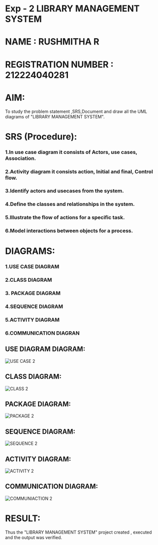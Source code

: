 # Exp - 2 LIBRARY MANAGEMENT SYSTEM
# NAME : RUSHMITHA R
# REGISTRATION NUMBER : 212224040281

# AIM:
To study the problem statement ,SRS,Document and draw all the UML diagrams of "LIBRARY MANAGEMENT SYSTEM".

# SRS (Procedure):
### 1.In use case diagram it consists of Actors, use cases, Association.
### 2.Activity diagram it consists action, Initial and final, Control flow.
### 3.Identify actors and usecases from the system.
### 4.Define the classes and relationships in the system.
### 5.Illustrate the flow of actions for a specific task.
### 6.Model interactions between objects for a process.

# DIAGRAMS:
### 1.USE CASE DIAGRAM
### 2.CLASS DIAGRAM
### 3. PACKAGE DIAGRAM
### 4.SEQUENCE DIAGRAM
### 5.ACTIVITY DIAGRAM
### 6.COMMUNICATION DIAGRAN




## USE DIAGRAM DIAGRAM:
![USE CASE 2](https://github.com/user-attachments/assets/a5aae7f2-7e9c-4b7c-9e26-4e6c1391634b)


## CLASS DIAGRAM:
![CLASS 2](https://github.com/user-attachments/assets/37e8a0af-075a-4edf-a1a2-c362aa3f4ab9)

## PACKAGE DIAGRAM:
![PACKAGE 2](https://github.com/user-attachments/assets/43775918-6a41-4364-a5ca-544d5f38a43d)

## SEQUENCE DIAGRAM:
![SEQUENCE 2](https://github.com/user-attachments/assets/bacf9f6d-cb65-4637-9a16-a47ec511a001)

## ACTIVITY DIAGRAM:
![ACTIVITY 2](https://github.com/user-attachments/assets/220455bf-e262-431d-8347-edf608aee0a0)

## COMMUNICATION DIAGRAM:
![COMMUNIACTION 2](https://github.com/user-attachments/assets/8359ffbf-ad3b-455d-a65e-29458f6606b2)


# RESULT:
Thus the "LIBRARY MANAGEMENT SYSTEM" project created , executed and the output was verified.

